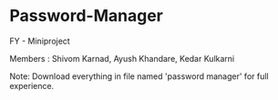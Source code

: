 # Password-Manager
FY  - Miniproject

Members :
Shivom Karnad, Ayush Khandare, Kedar Kulkarni

Note:
Download everything in file named 'password manager' for full experience.

